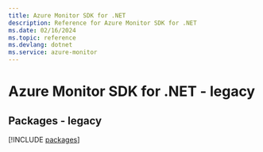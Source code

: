 ```yaml
---
title: Azure Monitor SDK for .NET
description: Reference for Azure Monitor SDK for .NET
ms.date: 02/16/2024
ms.topic: reference
ms.devlang: dotnet
ms.service: azure-monitor
---
```

# Azure Monitor SDK for .NET - legacy
## Packages - legacy
[!INCLUDE [packages](monitor-index.md)]